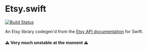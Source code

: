 # Etsy.swift

[![Build Status](https://travis-ci.org/nicholasspencer/Etsy.swift.svg?branch=master)](https://travis-ci.org/nicholasspencer/Etsy.swift)

An Etsy library codegen'd from the [Etsy API documentation](https://www.etsy.com/developers/documentation/) for Swift.

#### ⚠️ Very much unstable at the moment ️️⚠️
